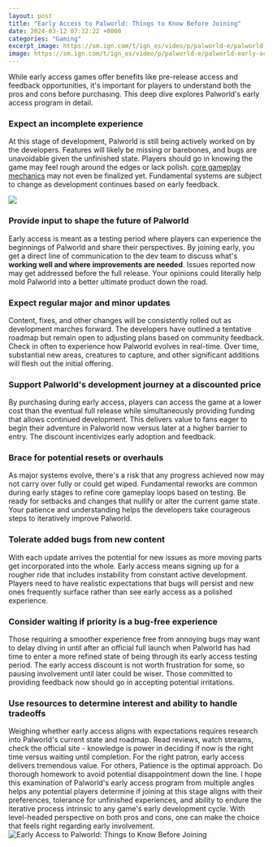 ```yaml
---
layout: post
title: "Early Access to Palworld: Things to Know Before Joining"
date: 2024-03-12 07:32:22 +0000
categories: "Gaming"
excerpt_image: https://sm.ign.com/t/ign_es/video/p/palworld-e/palworld-early-access-announcement-trailer_6dab.1200.jpg
image: https://sm.ign.com/t/ign_es/video/p/palworld-e/palworld-early-access-announcement-trailer_6dab.1200.jpg
---
```


While early access games offer benefits like pre-release access and feedback opportunities, it's important for players to understand both the pros and cons before purchasing. This deep dive explores Palworld's early access program in detail.
### Expect an incomplete experience
At this stage of development, Palworld is still being actively worked on by the developers. Features will likely be missing or barebones, and bugs are unavoidable given the unfinished state. Players should go in knowing the game may feel rough around the edges or lack polish. [core gameplay mechanics](https://store.fi.io.vn/chihuahuas-jack-chi-dog-bacon-lover-t-chihuahua-dog) may not even be finalized yet. Fundamental systems are subject to change as development continues based on early feedback. 

![](https://images.squarespace-cdn.com/content/v1/55ef0e29e4b099e22cdc9eea/cb1f7def-8209-470b-a8ba-a1b0da1e9064/Palworld15.jpg)
### Provide input to shape the future of Palworld
Early access is meant as a testing period where players can experience the beginnings of Palworld and share their perspectives. By joining early, you get a direct line of communication to the dev team to discuss what's **working well and where improvements are needed**. Issues reported now may get addressed before the full release. Your opinions could literally help mold Palworld into a better ultimate product down the road. 
### Expect regular major and minor updates
Content, fixes, and other changes will be consistently rolled out as development marches forward. The developers have outlined a tentative roadmap but remain open to adjusting plans based on community feedback. Check in often to experience how Palworld evolves in real-time. Over time, substantial new areas, creatures to capture, and other significant additions will flesh out the initial offering.
### Support Palworld's development journey at a discounted price
By purchasing during early access, players can access the game at a lower cost than the eventual full release while simultaneously providing funding that allows continued development. This delivers value to fans eager to begin their adventure in Palworld now versus later at a higher barrier to entry. The discount incentivizes early adoption and feedback.
### Brace for potential resets or overhauls
As major systems evolve, there's a risk that any progress achieved now may not carry over fully or could get wiped. Fundamental reworks are common during early stages to refine core gameplay loops based on testing. Be ready for setbacks and changes that nullify or alter the current game state. Your patience and understanding helps the developers take courageous steps to iteratively improve Palworld.
### Tolerate added bugs from new content
With each update arrives the potential for new issues as more moving parts get incorporated into the whole. Early access means signing up for a rougher ride that includes instability from constant active development. Players need to have realistic expectations that bugs will persist and new ones frequently surface rather than see early access as a polished experience. 
### Consider waiting if priority is a bug-free experience
Those requiring a smoother experience free from annoying bugs may want to delay diving in until after an official full launch when Palworld has had time to enter a more refined state of being through its early access testing period. The early access discount is not worth frustration for some, so pausing involvement until later could be wiser. Those committed to providing feedback now should go in accepting potential irritations. 
### Use resources to determine interest and ability to handle tradeoffs
Weighing whether early access aligns with expectations requires research into Palworld's current state and roadmap. Read reviews, watch streams, check the official site - knowledge is power in deciding if now is the right time versus waiting until completion. For the right patron, early access delivers tremendous value. For others, Patience is the optimal approach. Do thorough homework to avoid potential disappointment down the line.
I hope this examination of Palworld's early access program from multiple angles helps any potential players determine if joining at this stage aligns with their preferences, tolerance for unfinished experiences, and ability to endure the iterative process intrinsic to any game's early development cycle. With level-headed perspective on both pros and cons, one can make the choice that feels right regarding early involvement.
![Early Access to Palworld: Things to Know Before Joining](https://sm.ign.com/t/ign_es/video/p/palworld-e/palworld-early-access-announcement-trailer_6dab.1200.jpg)